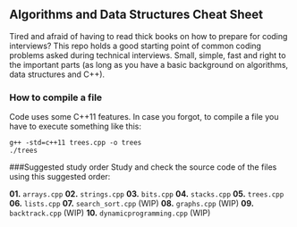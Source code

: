 Algorithms and Data Structures Cheat Sheet
------------------------------------------
Tired and afraid of having to read thick books on how to prepare for coding interviews?
This repo holds a good starting point of common coding problems asked during technical interviews. 
Small, simple, fast and right to the important parts (as long as you have a basic background on algorithms, data structures and C++).

### How to compile a file
Code uses some C++11 features. In case you forgot, to compile a file you have to execute something like this:

    g++ -std=c++11 trees.cpp -o trees
    ./trees

###Suggested study order
Study and check the source code of the files using this suggested order:
     
**01.** `arrays.cpp`
**02.** `strings.cpp`
**03.** `bits.cpp`
**04.** `stacks.cpp`
**05.** `trees.cpp`
**06.** `lists.cpp`
**07.** `search_sort.cpp` (WIP)
**08.** `graphs.cpp` (WIP)
**09.** `backtrack.cpp` (WIP)
**10.** `dynamicprogramming.cpp` (WIP)
